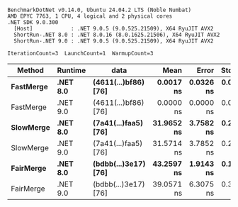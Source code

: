 ```

BenchmarkDotNet v0.14.0, Ubuntu 24.04.2 LTS (Noble Numbat)
AMD EPYC 7763, 1 CPU, 4 logical and 2 physical cores
.NET SDK 9.0.300
  [Host]            : .NET 9.0.5 (9.0.525.21509), X64 RyuJIT AVX2
  ShortRun-.NET 8.0 : .NET 8.0.16 (8.0.1625.21506), X64 RyuJIT AVX2
  ShortRun-.NET 9.0 : .NET 9.0.5 (9.0.525.21509), X64 RyuJIT AVX2

IterationCount=3  LaunchCount=1  WarmupCount=3  

```
| Method    | Runtime  | data                 | Mean       | Error     | StdDev    | Min        | Max        | Gen0   | Allocated |
|---------- |--------- |--------------------- |-----------:|----------:|----------:|-----------:|-----------:|-------:|----------:|
| **FastMerge** | **.NET 8.0** | **(4611(...)bf86) [76]** |  **0.0017 ns** | **0.0326 ns** | **0.0018 ns** |  **0.0000 ns** |  **0.0036 ns** |      **-** |         **-** |
| FastMerge | .NET 9.0 | (4611(...)bf86) [76] |  0.0000 ns | 0.0000 ns | 0.0000 ns |  0.0000 ns |  0.0000 ns |      - |         - |
| **SlowMerge** | **.NET 8.0** | **(7a41(...)faa5) [76]** | **31.9652 ns** | **3.7582 ns** | **0.2060 ns** | **31.8211 ns** | **32.2012 ns** | **0.0048** |      **80 B** |
| SlowMerge | .NET 9.0 | (7a41(...)faa5) [76] | 31.5714 ns | 3.7852 ns | 0.2075 ns | 31.3496 ns | 31.7607 ns | 0.0048 |      80 B |
| **FairMerge** | **.NET 8.0** | **(bdbb(...)3e17) [76]** | **43.2597 ns** | **1.9143 ns** | **0.1049 ns** | **43.1936 ns** | **43.3807 ns** | **0.0086** |     **144 B** |
| FairMerge | .NET 9.0 | (bdbb(...)3e17) [76] | 39.0571 ns | 6.3075 ns | 0.3457 ns | 38.7469 ns | 39.4298 ns | 0.0086 |     144 B |
